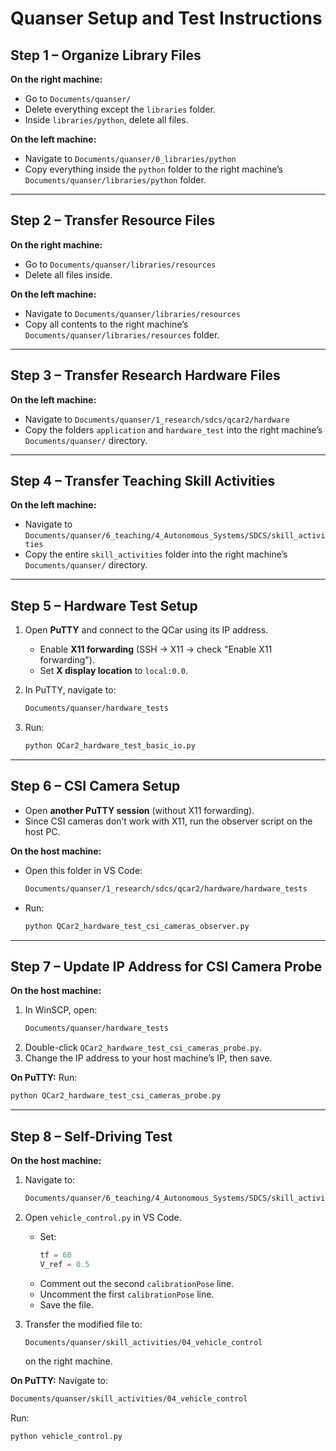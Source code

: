 # Quanser Setup and Test Instructions

## Step 1 – Organize Library Files
**On the right machine:**
- Go to `Documents/quanser/`
- Delete everything except the `libraries` folder.
- Inside `libraries/python`, delete all files.

**On the left machine:**
- Navigate to `Documents/quanser/0_libraries/python`
- Copy everything inside the `python` folder to the right machine’s `Documents/quanser/libraries/python` folder.

---

## Step 2 – Transfer Resource Files
**On the right machine:**
- Go to `Documents/quanser/libraries/resources`
- Delete all files inside.

**On the left machine:**
- Navigate to `Documents/quanser/libraries/resources`
- Copy all contents to the right machine’s `Documents/quanser/libraries/resources` folder.

---

## Step 3 – Transfer Research Hardware Files
**On the left machine:**
- Navigate to `Documents/quanser/1_research/sdcs/qcar2/hardware`
- Copy the folders `application` and `hardware_test` into the right machine’s `Documents/quanser/` directory.

---

## Step 4 – Transfer Teaching Skill Activities
**On the left machine:**
- Navigate to `Documents/quanser/6_teaching/4_Autonomous_Systems/SDCS/skill_activities`
- Copy the entire `skill_activities` folder into the right machine’s `Documents/quanser/` directory.

---

## Step 5 – Hardware Test Setup
1. Open **PuTTY** and connect to the QCar using its IP address.
   - Enable **X11 forwarding** (SSH → X11 → check "Enable X11 forwarding").
   - Set **X display location** to `local:0.0`.

2. In PuTTY, navigate to:
   ```bash
   Documents/quanser/hardware_tests
   ```

3. Run:
   ```bash
   python QCar2_hardware_test_basic_io.py
   ```

---

## Step 6 – CSI Camera Setup
- Open **another PuTTY session** (without X11 forwarding).
- Since CSI cameras don’t work with X11, run the observer script on the host PC.

**On the host machine:**
- Open this folder in VS Code:
  ```bash
  Documents/quanser/1_research/sdcs/qcar2/hardware/hardware_tests
  ```

- Run:
  ```bash
  python QCar2_hardware_test_csi_cameras_observer.py
  ```

---

## Step 7 – Update IP Address for CSI Camera Probe
**On the host machine:**
1. In WinSCP, open:
   ```bash
   Documents/quanser/hardware_tests
   ```
2. Double-click `QCar2_hardware_test_csi_cameras_probe.py`.
3. Change the IP address to your host machine’s IP, then save.

**On PuTTY:**
Run:
```bash
python QCar2_hardware_test_csi_cameras_probe.py
```

---

## Step 8 – Self-Driving Test
**On the host machine:**
1. Navigate to:
   ```bash
   Documents/quanser/6_teaching/4_Autonomous_Systems/SDCS/skill_activities/04_vehicle_control
   ```

2. Open `vehicle_control.py` in VS Code.
   - Set:
     ```python
     tf = 60
     V_ref = 0.5
     ```
   - Comment out the second `calibrationPose` line.
   - Uncomment the first `calibrationPose` line.
   - Save the file.

3. Transfer the modified file to:
   ```bash
   Documents/quanser/skill_activities/04_vehicle_control
   ```
   on the right machine.

**On PuTTY:**
Navigate to:
```bash
Documents/quanser/skill_activities/04_vehicle_control
```

Run:
```bash
python vehicle_control.py
```
